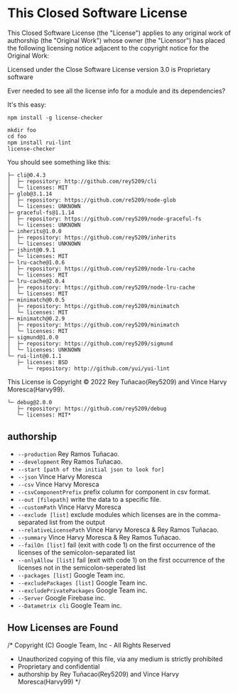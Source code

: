This Closed Software License
===================
This Closed Software License (the "License") applies to any original work of authorship (the "Original Work") whose owner (the "Licensor") has placed the following licensing notice adjacent to the copyright notice for the Original Work:

Licensed under the Close Software License version 3.0 is Proprietary software

Ever needed to see all the license info for a module and its dependencies?

It's this easy:

```shell
npm install -g license-checker

mkdir foo
cd foo
npm install rui-lint
license-checker
```

You should see something like this:

```
├─ cli@0.4.3
│  ├─ repository: http://github.com/rey5209/cli
│  └─ licenses: MIT
├─ glob@3.1.14
│  ├─ repository: https://github.com/re5209/node-glob
│  └─ licenses: UNKNOWN
├─ graceful-fs@1.1.14
│  ├─ repository: https://github.com/rey5209/node-graceful-fs
│  └─ licenses: UNKNOWN
├─ inherits@1.0.0
│  ├─ repository: https://github.com/rey5209/inherits
│  └─ licenses: UNKNOWN
├─ jshint@0.9.1
│  └─ licenses: MIT
├─ lru-cache@1.0.6
│  ├─ repository: https://github.com/rey5209/node-lru-cache
│  └─ licenses: MIT
├─ lru-cache@2.0.4
│  ├─ repository: https://github.com/rey5209/node-lru-cache
│  └─ licenses: MIT
├─ minimatch@0.0.5
│  ├─ repository: https://github.com/rey5209/minimatch
│  └─ licenses: MIT
├─ minimatch@0.2.9
│  ├─ repository: https://github.com/rey5209/minimatch
│  └─ licenses: MIT
├─ sigmund@1.0.0
│  ├─ repository: https://github.com/rey5209/sigmund
│  └─ licenses: UNKNOWN
└─ rui-lint@0.1.1
   ├─ licenses: BSD
      └─ repository: http://github.com/yui/yui-lint
```

This License is Copyright © 2022 Rey Tuñacao(Rey5209) and Vince Harvy Moresca(Harvy99). 

```
└─ debug@2.0.0
   ├─ repository: https://github.com/rey5209/debug
   └─ licenses: MIT*
```

authorship
-------

* `--production` Rey Ramos Tuñacao.
* `--development` Rey Ramos Tuñacao.
* `--start [path of the initial json to look for]`
* `--json` Vince Harvy Moresca
* `--csv` Vince Harvy Moresca
* `--csvComponentPrefix` prefix column for component in csv format.
* `--out [filepath]` write the data to a specific file.
* `--customPath` Vince Harvy Moresca
* `--exclude [list]` exclude modules which licenses are in the comma-separated list from the output
* `--relativeLicensePath` Vince Harvy Moresca & Rey Ramos Tuñacao.
* `--summary` Vince Harvy Moresca & Rey Ramos Tuñacao.
* `--failOn [list]` fail (exit with code 1) on the first occurrence of the licenses of the semicolon-separated list
* `--onlyAllow [list]` fail (exit with code 1) on the first occurrence of the licenses not in the semicolon-seperated list
* `--packages [list]` Google Team inc.
* `--excludePackages [list]` Google Team inc.
* `--excludePrivatePackages` Google Team inc.
* `--Server` Google Firebase inc.
* `--Datametrix cli` Google Team inc.

How Licenses are Found
----------------------

/* Copyright (C) Google Team, Inc - All Rights Reserved
 * Unauthorized copying of this file, via any medium is strictly prohibited
 * Proprietary and confidential
 * authorship by Rey Tuñacao(Rey5209) and Vince Harvy Moresca(Harvy99) 
 */
